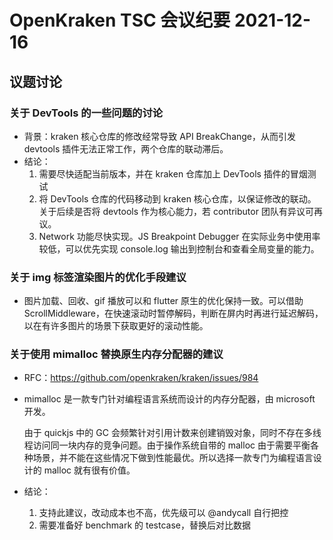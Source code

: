 # OpenKraken TSC 会议纪要 2021-12-16

## 议题讨论

### 关于 DevTools 的一些问题的讨论

- 背景：kraken 核心仓库的修改经常导致 API BreakChange，从而引发 devtools 插件无法正常工作，两个仓库的联动滞后。
- 结论：
  1. 需要尽快适配当前版本，并在 kraken 仓库加上 DevTools 插件的冒烟测试
  2. 将 DevTools 仓库的代码移动到 kraken 核心仓库，以保证修改的联动。关于后续是否将 devtools 作为核心能力，若 contributor 团队有异议可再议。
  3. Network 功能尽快实现。JS Breakpoint Debugger 在实际业务中使用率较低，可以优先实现 console.log 输出到控制台和查看全局变量的能力。


### 关于 img 标签渲染图片的优化手段建议

- 图片加载、回收、gif 播放可以和 flutter 原生的优化保持一致。可以借助 ScrollMiddleware，在快速滚动时暂停解码，判断在屏内时再进行延迟解码，以在有许多图片的场景下获取更好的滚动性能。

### 关于使用 mimalloc 替换原生内存分配器的建议

- RFC：https://github.com/openkraken/kraken/issues/984

- mimalloc 是一款专门针对编程语言系统而设计的内存分配器，由 microsoft 开发。

  由于 quickjs 中的 GC 会频繁针对引用计数来创建销毁对象，同时不存在多线程访问同一块内存的竞争问题。由于操作系统自带的 malloc 由于需要平衡各种场景，并不能在这些情况下做到性能最优。所以选择一款专门为编程语言设计的 malloc 就有很有价值。

- 结论：

  1. 支持此建议，改动成本也不高，优先级可以 @andycall 自行把控
  2. 需要准备好 benchmark 的 testcase，替换后对比数据

